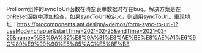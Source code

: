 ProForm组件的syncToUrl函数在清空表单数据时存在bug。解决方案是在onReset函数中添加检查，如果syncToUrl被定义，则调用syncToUrl。重现地址：<https://procomponents.ant.design/~demos/form-sync-to-url-1?useMode=chapter&startTime=2021-02-25&endTime=2021-03-25&name=%E8%9A%82%E8%9A%81%E8%AE%BE%E8%AE%A1%E6%9C%89%E9%99%90%E5%85%AC%E5%8F%B8>
